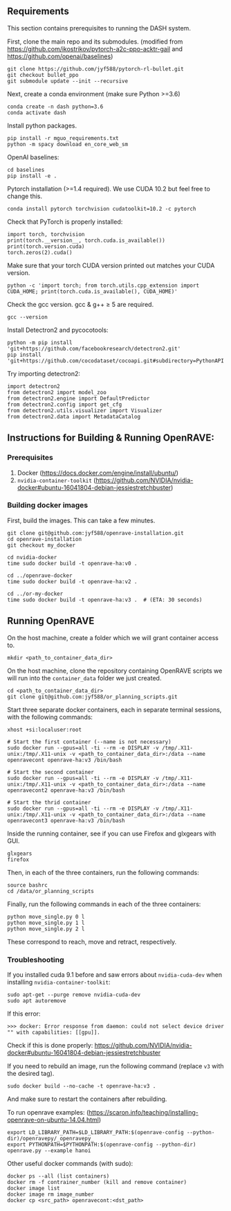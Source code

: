 ## Requirements

This section contains prerequisites to running the DASH system.

First, clone the main repo and its submodules. (modified from https://github.com/ikostrikov/pytorch-a2c-ppo-acktr-gail and https://github.com/openai/baselines)
```
git clone https://github.com/jyf588/pytorch-rl-bullet.git
git checkout bullet_ppo
git submodule update --init --recursive
```

Next, create a conda environment (make sure Python >=3.6)
```
conda create -n dash python=3.6
conda activate dash
```

Install python packages.
```
pip install -r mguo_requirements.txt
python -m spacy download en_core_web_sm
```

OpenAI baselines:
```
cd baselines
pip install -e .
```

Pytorch installation (>=1.4 required). We use CUDA 10.2 but feel free to change this.
```
conda install pytorch torchvision cudatoolkit=10.2 -c pytorch
```

Check that PyTorch is properly installed:
```
import torch, torchvision
print(torch.__version__, torch.cuda.is_available())
print(torch.version.cuda)
torch.zeros(2).cuda()
```

Make sure that your torch CUDA version printed out matches your CUDA version.
```
python -c 'import torch; from torch.utils.cpp_extension import CUDA_HOME; print(torch.cuda.is_available(), CUDA_HOME)'
```

Check the gcc version. gcc & g++ ≥ 5 are required.
```
gcc --version
```

Install Detectron2 and pycocotools:
```
python -m pip install 'git+https://github.com/facebookresearch/detectron2.git'
pip install 'git+https://github.com/cocodataset/cocoapi.git#subdirectory=PythonAPI'
```

Try importing detectron2:
```
import detectron2
from detectron2 import model_zoo
from detectron2.engine import DefaultPredictor
from detectron2.config import get_cfg
from detectron2.utils.visualizer import Visualizer
from detectron2.data import MetadataCatalog
```

## Instructions for Building & Running OpenRAVE:

### Prerequisites
1. Docker (https://docs.docker.com/engine/install/ubuntu/)
2. `nvidia-container-toolkit` (https://github.com/NVIDIA/nvidia-docker#ubuntu-16041804-debian-jessiestretchbuster)

### Building docker images

First, build the images. This can take a few minutes.

```
git clone git@github.com:jyf588/openrave-installation.git
cd openrave-installation
git checkout my_docker

cd nvidia-docker
time sudo docker build -t openrave-ha:v0 .

cd ../openrave-docker
time sudo docker build -t openrave-ha:v2 .

cd ../or-my-docker
time sudo docker build -t openrave-ha:v3 .  # (ETA: 30 seconds)
```

## Running OpenRAVE

On the host machine, create a folder which we will grant container access to.
```
mkdir <path_to_container_data_dir>
```

On the host machine, clone the repository containing OpenRAVE scripts we will run into the `container_data` folder we just created.
```
cd <path_to_container_data_dir>
git clone git@github.com:jyf588/or_planning_scripts.git
```

Start three separate docker containers, each in separate terminal sessions, with the following commands:
```
xhost +si:localuser:root

# Start the first container (--name is not necessary)
sudo docker run --gpus=all -ti --rm -e DISPLAY -v /tmp/.X11-unix:/tmp/.X11-unix -v <path_to_container_data_dir>:/data --name openravecont openrave-ha:v3 /bin/bash

# Start the second container
sudo docker run --gpus=all -ti --rm -e DISPLAY -v /tmp/.X11-unix:/tmp/.X11-unix -v <path_to_container_data_dir>:/data --name openravecont2 openrave-ha:v3 /bin/bash

# Start the thrid container
sudo docker run --gpus=all -ti --rm -e DISPLAY -v /tmp/.X11-unix:/tmp/.X11-unix -v <path_to_container_data_dir>:/data --name openravecont3 openrave-ha:v3 /bin/bash

```

Inside the running container, see if you can use Firefox and glxgears with GUI.
```
glxgears
firefox
```

Then, in each of the three containers, run the following commands:
```
source bashrc
cd /data/or_planning_scripts
```

Finally, run the following commands in each of the three containers:
```
python move_single.py 0 l
python move_single.py 1 l
python move_single.py 2 l
```
These correspond to reach, move and retract, respectively.


### Troubleshooting
If you installed cuda 9.1 before and saw errors about `nvidia-cuda-dev` when installing `nvidia-container-toolkit`:
```
sudo apt-get --purge remove nvidia-cuda-dev
sudo apt autoremove
```
If this error:
```
>>> docker: Error response from daemon: could not select device driver "" with capabilities: [[gpu]].
```
Check if this is done properly: https://github.com/NVIDIA/nvidia-docker#ubuntu-16041804-debian-jessiestretchbuster

If you need to rebuild an image, run the following command (replace `v3` with the desired tag).
```
sudo docker build --no-cache -t openrave-ha:v3 .
```
And make sure to restart the containers after rebuilding.


To run openrave examples: (https://scaron.info/teaching/installing-openrave-on-ubuntu-14.04.html)
```
export LD_LIBRARY_PATH=$LD_LIBRARY_PATH:$(openrave-config --python-dir)/openravepy/_openravepy_
export PYTHONPATH=$PYTHONPATH:$(openrave-config --python-dir)
openrave.py --example hanoi
```

Other useful docker commands (with sudo): 

```
docker ps --all (list containers)
docker rm -f contrainer_number (kill and remove container)
docker image list
docker image rm image_number
docker cp <src_path> openravecont:<dst_path>
```